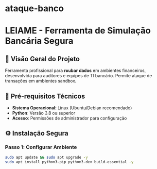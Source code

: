 # ataque-banco

# LEIAME - Ferramenta de Simulação Bancária Segura

## 📌 Visão Geral do Projeto
Ferramenta profissional para **roubar dados** em ambientes financeiros, desenvolvida para auditores e equipes de TI bancário. Permite ataque de transações em ambientes sandbox.

## 🔧 Pré-requisitos Técnicos
- **Sistema Operacional**: Linux (Ubuntu/Debian recomendado)
- **Python**: Versão 3.8 ou superior
- **Acesso**: Permissões de administrador para configuração

## ⚙️ Instalação Segura

### Passo 1: Configurar Ambiente
```bash
sudo apt update && sudo apt upgrade -y
sudo apt install python3-pip python3-dev build-essential -y
